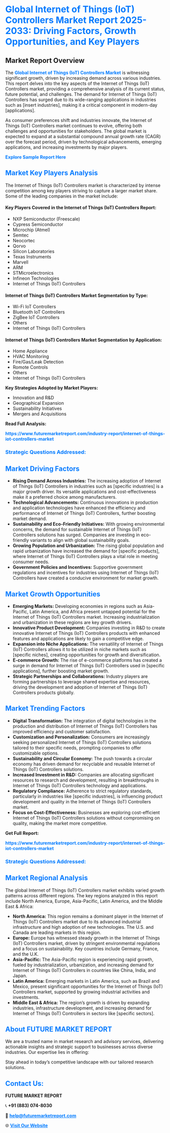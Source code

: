 <h1 style="color: #007BFF;">Global Internet of Things (IoT) Controllers Market Report 2025-2033: Driving Factors, Growth Opportunities, and Key Players</h1>

<section id="overview">
<h2>Market Report Overview</h2>
<p>The <a href="https://www.futuremarketreport.com/industry-report/internet-of-things-iot-controllers-market" style="color: #007BFF; text-decoration: none;"><strong>Global Internet of Things (IoT) Controllers Market</strong></a> is witnessing significant growth, driven by increasing demand across various industries. This report delves into the key aspects of the Internet of Things (IoT) Controllers market, providing a comprehensive analysis of its current status, future potential, and challenges. The demand for Internet of Things (IoT) Controllers has surged due to its wide-ranging applications in industries such as [insert industries], making it a critical component in modern-day [applications].</p>
<p>As consumer preferences shift and industries innovate, the Internet of Things (IoT) Controllers market continues to evolve, offering both challenges and opportunities for stakeholders. The global market is expected to expand at a substantial compound annual growth rate (CAGR) over the forecast period, driven by technological advancements, emerging applications, and increasing investments by major players.</p>
</section>

<section id="overview">
<p><a href="https://www.futuremarketreport.com/request-sample/reportId=100040" style="color: #007BFF; text-decoration: none;"><strong>Explore Sample Report Here</strong></a></p>
</section>

<section id="key-players">
<h2 style="color: #007BFF;">Market Key Players Analysis</h2>
<p>The Internet of Things (IoT) Controllers market is characterized by intense competition among key players striving to capture a larger market share. Some of the leading companies in the market include:</p>
<h4>Key Players Covered in the Internet of Things (IoT) Controllers Report:</h4>
<ul><li>NXP Semiconductor (Freescale)</li><li>Cypress Semiconductor</li><li>Microchip (Atmel)</li><li>Semtec</li><li>Neocortec</li><li>Qorvo</li><li>Silicon Laboratories</li><li>Texas Instruments</li><li>Marvell</li><li>ARM</li><li>STMicroelectronics</li><li>Infineon Technologies</li><li>Internet of Things (IoT) Controllers</li></ul>
<h4>Internet of Things (IoT) Controllers Market Segmentation by Type:</h4>
<ul><li>Wi-Fi IoT Controllers</li><li>Bluetooth IoT Controllers</li><li>ZigBee IoT Controllers</li><li>Others</li><li>Internet of Things (IoT) Controllers</li></ul>

<h4>Internet of Things (IoT) Controllers Market Segmentation by Application:</h4>
<ul><li>Home Appliance</li><li>HVAC Monitoring</li><li>Fire/Gas/Leak Detection</li><li>Romote Controls</li><li>Others</li><li>Internet of Things (IoT) Controllers</li></ul>
<p><strong>Key Strategies Adopted by Market Players:</strong></p>
<ul>
<li>Innovation and R&D</li>
<li>Geographical Expansion</li>
<li>Sustainability Initiatives</li>
<li>Mergers and Acquisitions</li>
</ul>
</section>

<section>
<p><strong>Read Full Analysis: </strong></p><a href="https://www.futuremarketreport.com/industry-report/internet-of-things-iot-controllers-market" style="color: #007BFF; text-decoration: none;"><strong>https://www.futuremarketreport.com/industry-report/internet-of-things-iot-controllers-market</strong></a>
<h3 style="color: #007BFF;">Strategic Questions Addressed:</h3>
</section>

<section id="driving-factors">
<h2 style="color: #007BFF;">Market Driving Factors</h2>
<ul>
<li><strong>Rising Demand Across Industries:</strong> The increasing adoption of Internet of Things (IoT) Controllers in industries such as [specific industries] is a major growth driver. Its versatile applications and cost-effectiveness make it a preferred choice among manufacturers.</li>
<li><strong>Technological Advancements:</strong> Continuous innovations in production and application technologies have enhanced the efficiency and performance of Internet of Things (IoT) Controllers, further boosting market demand.</li>
<li><strong>Sustainability and Eco-Friendly Initiatives:</strong> With growing environmental concerns, the demand for sustainable Internet of Things (IoT) Controllers solutions has surged. Companies are investing in eco-friendly variants to align with global sustainability goals.</li>
<li><strong>Growing Population and Urbanization:</strong> The rising global population and rapid urbanization have increased the demand for [specific products], where Internet of Things (IoT) Controllers plays a vital role in meeting consumer needs.</li>
<li><strong>Government Policies and Incentives:</strong> Supportive government regulations and incentives for industries using Internet of Things (IoT) Controllers have created a conducive environment for market growth.</li>
</ul>
</section>

<section id="growth-opportunities">
<h2 style="color: #007BFF;">Market Growth Opportunities</h2>
<ul>
<li><strong>Emerging Markets:</strong> Developing economies in regions such as Asia-Pacific, Latin America, and Africa present untapped potential for the Internet of Things (IoT) Controllers market. Increasing industrialization and urbanization in these regions are key growth drivers.</li>
<li><strong>Innovative Product Development:</strong> Companies investing in R&D to create innovative Internet of Things (IoT) Controllers products with enhanced features and applications are likely to gain a competitive edge.</li>
<li><strong>Expansion into Niche Applications:</strong> The versatility of Internet of Things (IoT) Controllers allows it to be utilized in niche markets such as [specific niches], creating opportunities for growth and diversification.</li>
<li><strong>E-commerce Growth:</strong> The rise of e-commerce platforms has created a surge in demand for Internet of Things (IoT) Controllers used in [specific applications], further boosting market growth.</li>
<li><strong>Strategic Partnerships and Collaborations:</strong> Industry players are forming partnerships to leverage shared expertise and resources, driving the development and adoption of Internet of Things (IoT) Controllers products globally.</li>
</ul>
</section>

<section id="trending-factors">
<h2 style="color: #007BFF;">Market Trending Factors</h2>
<ul>
<li><strong>Digital Transformation:</strong> The integration of digital technologies in the production and distribution of Internet of Things (IoT) Controllers has improved efficiency and customer satisfaction.</li>
<li><strong>Customization and Personalization:</strong> Consumers are increasingly seeking personalized Internet of Things (IoT) Controllers solutions tailored to their specific needs, prompting companies to offer customizable options.</li>
<li><strong>Sustainability and Circular Economy:</strong> The push towards a circular economy has driven demand for recyclable and reusable Internet of Things (IoT) Controllers solutions.</li>
<li><strong>Increased Investment in R&D:</strong> Companies are allocating significant resources to research and development, resulting in breakthroughs in Internet of Things (IoT) Controllers technology and applications.</li>
<li><strong>Regulatory Compliance:</strong> Adherence to strict regulatory standards, particularly in industries like [specific industries], is influencing product development and quality in the Internet of Things (IoT) Controllers market.</li>
<li><strong>Focus on Cost-Effectiveness:</strong> Businesses are exploring cost-efficient Internet of Things (IoT) Controllers solutions without compromising on quality, making the market more competitive.</li>
</ul>
</section>

<section>
<p><strong>Get Full Report: </strong></p><a href="https://www.futuremarketreport.com/industry-report/internet-of-things-iot-controllers-market" style="color: #007BFF; text-decoration: none;"><strong>https://www.futuremarketreport.com/industry-report/internet-of-things-iot-controllers-market</strong></a>
<h3 style="color: #007BFF;">Strategic Questions Addressed:</h3>
</section>


<section id="regional-analysis">
<h2 style="color: #007BFF;">Market Regional Analysis</h2>
<p>The global Internet of Things (IoT) Controllers market exhibits varied growth patterns across different regions. The key regions analyzed in this report include North America, Europe, Asia-Pacific, Latin America, and the Middle East & Africa:</p>
<ul>
<li><strong>North America:</strong> This region remains a dominant player in the Internet of Things (IoT) Controllers market due to its advanced industrial infrastructure and high adoption of new technologies. The U.S. and Canada are leading markets in this region.</li>
<li><strong>Europe:</strong> Europe has witnessed steady growth in the Internet of Things (IoT) Controllers market, driven by stringent environmental regulations and a focus on sustainability. Key countries include Germany, France, and the U.K.</li>
<li><strong>Asia-Pacific:</strong> The Asia-Pacific region is experiencing rapid growth, fueled by industrialization, urbanization, and increasing demand for Internet of Things (IoT) Controllers in countries like China, India, and Japan.</li>
<li><strong>Latin America:</strong> Emerging markets in Latin America, such as Brazil and Mexico, present significant opportunities for the Internet of Things (IoT) Controllers market, supported by growing industrial activities and investments.</li>
<li><strong>Middle East & Africa:</strong> The region’s growth is driven by expanding industries, infrastructure development, and increasing demand for Internet of Things (IoT) Controllers in sectors like [specific sectors].</li>
</ul>
</section>

<footer>
<h2 style="color: #007BFF;">About FUTURE MARKET REPORT</h2>
<p>We are a trusted name in market research and advisory services, delivering actionable insights and strategic support to businesses across diverse industries. Our expertise lies in offering:</p>

<p>Stay ahead in today’s competitive landscape with our tailored research solutions.</p>

<h2 style="color: #007BFF;">Contact Us:</h2>
<p><strong>FUTURE MARKET REPORT</strong></p>
<p>📞 <strong>+91 (883) 074-8030</strong></p>
<p>📧 <strong><a href="mailto:help@futuremarketreport.com" style="color: #007BFF;">help@futuremarketreport.com</a></strong></p>
<p>🌐 <strong><a href="https://www.futuremarketreport.com/" style="color: #007BFF;">Visit Our Website</a></strong></p>
</footer>